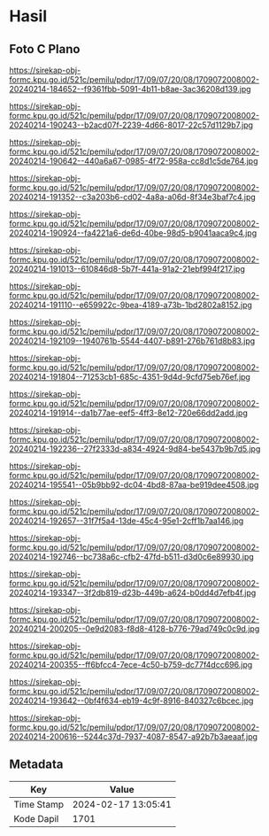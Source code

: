 # Hasil

## Foto C Plano

https://sirekap-obj-formc.kpu.go.id/521c/pemilu/pdpr/17/09/07/20/08/1709072008002-20240214-184652--f9361fbb-5091-4b11-b8ae-3ac36208d139.jpg

https://sirekap-obj-formc.kpu.go.id/521c/pemilu/pdpr/17/09/07/20/08/1709072008002-20240214-190243--b2acd07f-2239-4d66-8017-22c57d1129b7.jpg

https://sirekap-obj-formc.kpu.go.id/521c/pemilu/pdpr/17/09/07/20/08/1709072008002-20240214-190642--440a6a67-0985-4f72-958a-cc8d1c5de764.jpg

https://sirekap-obj-formc.kpu.go.id/521c/pemilu/pdpr/17/09/07/20/08/1709072008002-20240214-191352--c3a203b6-cd02-4a8a-a06d-8f34e3baf7c4.jpg

https://sirekap-obj-formc.kpu.go.id/521c/pemilu/pdpr/17/09/07/20/08/1709072008002-20240214-190924--fa4221a6-de6d-40be-98d5-b9041aaca9c4.jpg

https://sirekap-obj-formc.kpu.go.id/521c/pemilu/pdpr/17/09/07/20/08/1709072008002-20240214-191013--610846d8-5b7f-441a-91a2-21ebf994f217.jpg

https://sirekap-obj-formc.kpu.go.id/521c/pemilu/pdpr/17/09/07/20/08/1709072008002-20240214-191110--e659922c-9bea-4189-a73b-1bd2802a8152.jpg

https://sirekap-obj-formc.kpu.go.id/521c/pemilu/pdpr/17/09/07/20/08/1709072008002-20240214-192109--1940761b-5544-4407-b891-276b761d8b83.jpg

https://sirekap-obj-formc.kpu.go.id/521c/pemilu/pdpr/17/09/07/20/08/1709072008002-20240214-191804--71253cb1-685c-4351-9d4d-9cfd75eb76ef.jpg

https://sirekap-obj-formc.kpu.go.id/521c/pemilu/pdpr/17/09/07/20/08/1709072008002-20240214-191914--da1b77ae-eef5-4ff3-8e12-720e66dd2add.jpg

https://sirekap-obj-formc.kpu.go.id/521c/pemilu/pdpr/17/09/07/20/08/1709072008002-20240214-192236--27f2333d-a834-4924-9d84-be5437b9b7d5.jpg

https://sirekap-obj-formc.kpu.go.id/521c/pemilu/pdpr/17/09/07/20/08/1709072008002-20240214-195541--05b9bb92-dc04-4bd8-87aa-be919dee4508.jpg

https://sirekap-obj-formc.kpu.go.id/521c/pemilu/pdpr/17/09/07/20/08/1709072008002-20240214-192657--31f7f5a4-13de-45c4-95e1-2cff1b7aa146.jpg

https://sirekap-obj-formc.kpu.go.id/521c/pemilu/pdpr/17/09/07/20/08/1709072008002-20240214-192746--bc738a6c-cfb2-47fd-b511-d3d0c6e89930.jpg

https://sirekap-obj-formc.kpu.go.id/521c/pemilu/pdpr/17/09/07/20/08/1709072008002-20240214-193347--3f2db819-d23b-449b-a624-b0dd4d7efb4f.jpg

https://sirekap-obj-formc.kpu.go.id/521c/pemilu/pdpr/17/09/07/20/08/1709072008002-20240214-200205--0e9d2083-f8d8-4128-b776-79ad749c0c9d.jpg

https://sirekap-obj-formc.kpu.go.id/521c/pemilu/pdpr/17/09/07/20/08/1709072008002-20240214-200355--ff6bfcc4-7ece-4c50-b759-dc77f4dcc696.jpg

https://sirekap-obj-formc.kpu.go.id/521c/pemilu/pdpr/17/09/07/20/08/1709072008002-20240214-193642--0bf4f634-eb19-4c9f-8916-840327c6bcec.jpg

https://sirekap-obj-formc.kpu.go.id/521c/pemilu/pdpr/17/09/07/20/08/1709072008002-20240214-200616--5244c37d-7937-4087-8547-a92b7b3aeaaf.jpg


## Metadata

| Key        | Value               |
| ---------- | ------------------- |
| Time Stamp | 2024-02-17 13:05:41 |
| Kode Dapil | 1701                |



